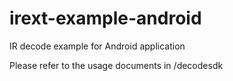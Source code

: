 # irext-example-android
IR decode example for Android application

Please refer to the usage documents in /decodesdk

